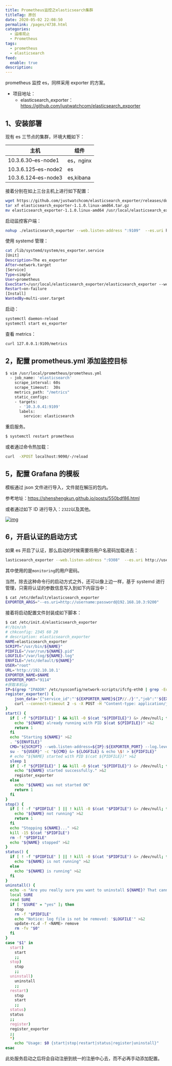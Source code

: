 ```yaml
---
title: Prometheus监控之elasticsearch集群
titleTag: 原创
date: 2020-05-02 22:08:50
permalink: /pages/4738.html
categories: 
  - 运维观止
  - Prometheus
tags: 
  - prometheus
  - elasticsearch
feed: 
  enable: true
description: 
---
```


prometheus 监控 es，同样采用 exporter 的方案。



- 项目地址：
  - elasticsearch_exporter：https://github.com/justwatchcom/elasticsearch_exporter



## 1、安装部署



现有 es 三节点的集群，环境大概如下：



| 主机                | 组件      |
| ------------------- | --------- |
| 10.3.6.30–es-node1  | es，nginx |
| 10.3.6.125–es-node2 | es        |
| 10.3.6.124–es-node3 | es,kibana |



接着分别在如上三台主机上进行如下配置：



```sh
wget https://github.com/justwatchcom/elasticsearch_exporter/releases/download/v1.1.0/elasticsearch_exporter-1.1.0.linux-amd64.tar.gz
tar xf elasticsearch_exporter-1.1.0.linux-amd64.tar.gz
mv elasticsearch_exporter-1.1.0.linux-amd64 /usr/local/elasticsearch_exporter
```



启动监控客户端：



```sh
nohup ./elasticsearch_exporter --web.listen-address ":9109"  --es.uri http://10.3.6.30:9200 &
```



使用 systemd 管理：



```sh
cat /lib/systemd/system/es_exporter.service
[Unit]
Description=The es_exporter
After=network.target
[Service]
Type=simple
User=prometheus
ExecStart=/usr/local/elasticsearch_exporter/elasticsearch_exporter --web.listen-address ":9308" --es.uri http://127.0.0.1:9200
Restart=on-failure
[Install]
WantedBy=multi-user.target
```



启动：



```sh
systemctl daemon-reload
systemctl start es_exporter
```



查看 metrics：



```sh
curl 127.0.0.1:9109/metrics
```



## 2，配置 prometheus.yml 添加监控目标



```sh
$ vim /usr/local/prometheus/prometheus.yml
  - job_name: 'elasticsearch'
    scrape_interval: 60s
    scrape_timeout:  30s
    metrics_path: "/metrics"
    static_configs:
    - targets:
      - '10.3.0.41:9109'
      labels:
        service: elasticsearch
```



重启服务。



```sh
$ systemctl restart prometheus
```



或者通过命令热加载：



```sh
curl  -XPOST localhost:9090/-/reload
```



## 5，配置 Grafana 的模板



模板通过 json 文件进行导入，文件就在解压的包内。



参考地址：https://shenshengkun.github.io/posts/550bdf86.html



或者通过如下 ID 进行导入：`2322`以及其他。





[![img](http://t.eryajf.net/imgs/2021/09/15d9b303afb54a21.jpg)](http://t.eryajf.net/imgs/2021/09/15d9b303afb54a21.jpg)





## 6，开启认证的启动方式



如果 es 开启了认证，那么启动的时候需要将用户名密码加载进去：



```sh
lasticsearch_exporter --web.listen-address ":9308"  --es.uri http://username:password@192.168.10.3:9200 & 
```



其中使用的是`monitoring`的用户密码。



当然，除去这种命令行的启动方式之外，还可以像上边一样，基于 systemd 进行管理，只需将认证的参数信息写入到如下内容当中：



```sh
$ cat /etc/default/elasticsearch_exporter
EXPORTER_ARGS="--es.uri=http://username:password@192.168.10.3:9200"
```



接着将启动配置文件封装成如下脚本：



```sh
$ cat /etc/init.d/elasticsearch_exporter
#!/bin/sh
# chkconfig: 2345 60 20
# description: elasticsearch_exporter
NAME=elasticsearch_exporter
SCRIPT="/usr/bin/${NAME}"
PIDFILE="/var/run/${NAME}.pid"
LOGFILE="/var/log/${NAME}.log"
ENVFILE="/etc/default/${NAME}"
USER="root"
URL='http://192.10.10.1'
EXPORTER_NAME=$NAME
EXPORTER_PORT="9114"
#获取本机ip
IP=$(grep "IPADDR" /etc/sysconfig/network-scripts/ifcfg-eth0 | grep -Eo "([0-9]{1,3}\.){3}[0-9]{1,3}")
register_exporter() {
    json_data='{"service_id":"'${EXPORTER_NAME}${IP//./}'","job":"'${EXPORTER_NAME}'","ip":"'${IP}'","port":"'$EXPORTER_PORT'","tags":"","meta": {"hostname": "'$(hostname)'"}}'
    curl --connect-timeout 2 -s -X POST -H "Content-type: application/json" -d "${json_data}" $URL 2>&1 > /dev/null
}
start() {
  if [ -f "${PIDFILE}" ] && kill -0 $(cat "${PIDFILE}") &> /dev/null; then
    echo "${NAME} already running with PID $(cat ${PIDFILE})" >&2
    return 1
  fi
  echo "Starting ${NAME}" >&2
  . "${ENVFILE}"
  CMD="${SCRIPT} --web.listen-address=${IP}:${EXPORTER_PORT} --log.level=error ${EXPORTER_ARGS}"
  su - "${USER}" -c "${CMD} &> ${LOGFILE} & echo \$! > ${PIDFILE}"
  # echo "${NAME} started with PID $(cat ${PIDFILE})" >&2
  sleep 1
  if [ -f "${PIDFILE}" ] && kill -0 $(cat "${PIDFILE}") &> /dev/null; then
    echo "${NAME} started successfully." >&2
    register_exporter
  else
    echo "${NAME} was not started OK"
    return 1
  fi
}
stop() {
  if [ ! -f "$PIDFILE" ] || ! kill -0 $(cat "$PIDFILE") &> /dev/null; then
    echo "${NAME} not running" >&2
    return 1
  fi
  echo "Stopping ${NAME}..." >&2
  kill -15 $(cat "$PIDFILE")
  rm -f "$PIDFILE"
  echo "${NAME} stopped" >&2
}
status() {
  if [ ! -f "$PIDFILE" ] || ! kill -0 $(cat "$PIDFILE") &> /dev/null; then
    echo "${NAME} is not running" >&2
  else
    echo "${NAME} is running" >&2
  fi
}
uninstall() {
  echo -n "Are you really sure you want to uninstall ${NAME}? That cannot be undone. [yes|No] "
  local SURE
  read SURE
  if [ "$SURE" = "yes" ]; then
    stop
    rm -f "$PIDFILE"
    echo "Notice: log file is not be removed: '$LOGFILE'" >&2
    update-rc.d -f <NAME> remove
    rm -fv "$0"
  fi
}
case "$1" in
  start)
    start
    ;;
  stop)
    stop
    ;;
  uninstall)
    uninstall
    ;;
  restart)
    stop
    start
    ;;
  status)
  status
  ;;
  register)
  register_exporter
  ;;
  *)
    echo "Usage: $0 {start|stop|restart|status|register|uninstall}"
esac
```



此处服务启动之后将会自动注册到统一的注册中心去，而不必再手动添加配置。
